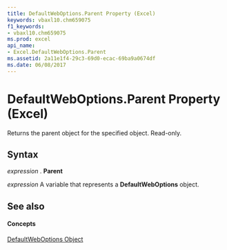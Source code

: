 ```yaml
---
title: DefaultWebOptions.Parent Property (Excel)
keywords: vbaxl10.chm659075
f1_keywords:
- vbaxl10.chm659075
ms.prod: excel
api_name:
- Excel.DefaultWebOptions.Parent
ms.assetid: 2a11e1f4-29c3-69d0-ecac-69ba9a0674df
ms.date: 06/08/2017
---
```



# DefaultWebOptions.Parent Property (Excel)

Returns the parent object for the specified object. Read-only.


## Syntax

 _expression_ . **Parent**

 _expression_ A variable that represents a **DefaultWebOptions** object.


## See also


#### Concepts


[DefaultWebOptions Object](Excel.DefaultWebOptions.md)

